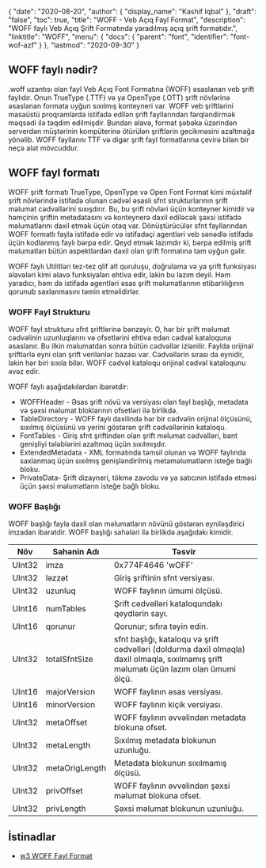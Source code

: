 {
  "date": "2020-08-20",
  "author": {
    "display_name": "Kashif Iqbal"
},
  "draft": "false",
  "toc": true,
  "title": "WOFF - Veb Açıq Fayl Format",
  "description": "WOFF faylı Veb Açıq Şrift Formatında yaradılmış açıq şrift formatıdır.",
  "linktitle": "WOFF",
  "menu": {
    "docs": {
      "parent": "font",
      "identifier": "font-wof-azf"
}
},
  "lastmod": "2020-09-30"
}

## WOFF faylı nədir?

.woff uzantısı olan fayl Veb Açıq Font Formatına (WOFF) əsaslanan veb şrift faylıdır. Onun TrueType (.TTF) və ya OpenType (.OTT) şrift növlərinə əsaslanan formata uyğun sıxılmış konteyneri var. WOFF veb şriftlərini masaüstü proqramlarda istifadə edilən şrift fayllarından fərqləndirmək məqsədi ilə təqdim edilmişdir. Bundan əlavə, format şəbəkə üzərindən serverdən müştərinin kompüterinə ötürülən şriftlərin gecikməsini azaltmağa yönəlib. WOFF fayllarını TTF və digər şrift fayl formatlarına çevirə bilən bir neçə alət mövcuddur.

## WOFF fayl formatı

WOFF şrift formatı TrueType, OpenType və Open Font Format kimi müxtəlif şrift növlərində istifadə olunan cədvəl əsaslı sfnt strukturlarının şrift məlumat cədvəllərini sıxışdırır. Bu, bu şrift növləri üçün konteyner kimidir və həmçinin şriftin metadatasını və konteynerə daxil ediləcək şəxsi istifadə məlumatlarını daxil etmək üçün otaq var. Dönüştürücülər sfnt fayllarından WOFF formatlı fayla istifadə edir və istifadəçi agentləri veb sənədlə istifadə üçün kodlanmış faylı bərpa edir. Qeyd etmək lazımdır ki, bərpa edilmiş şrift məlumatları bütün aspektlərdən daxil olan şrift formatına tam uyğun gəlir.

WOFF faylı Utilitləri tez-tez qlif alt quruluşu, doğrulama və ya şrift funksiyası əlavələri kimi əlavə funksiyaları ehtiva edir, lakin bu lazım deyil. Həm yaradıcı, həm də istifadə agentləri əsas şrift məlumatlarının etibarlılığının qorunub saxlanmasını təmin etməlidirlər.

### WOFF Fayl Strukturu

WOFF fayl strukturu sfnt şriftlərinə bənzəyir. O, hər bir şrift məlumat cədvəlinin uzunluqlarını və ofsetlərini ehtiva edən cədvəl kataloquna əsaslanır. Bu ilkin məlumatdan sonra bütün cədvəllər izlənilir. Faylda orijinal şriftlərlə eyni olan şrift verilənlər bazası var. Cədvəllərin sırası da eynidir, lakin hər biri sıxıla bilər. WOFF cədvəl kataloqu orijinal cədvəl kataloqunu əvəz edir.

WOFF faylı aşağıdakılardan ibarətdir:

 * WOFFHeader - Əsas şrift növü və versiyası olan fayl başlığı, metadata və şəxsi məlumat bloklarının ofsetləri ilə birlikdə.
 * TableDirectory - WOFF faylı daxilində hər bir cədvəlin orijinal ölçüsünü, sıxılmış ölçüsünü və yerini göstərən şrift cədvəllərinin kataloqu.
 * FontTables - Giriş sfnt şriftindən olan şrift məlumat cədvəlləri, bant genişliyi tələblərini azaltmaq üçün sıxılmışdır.
 * ExtendedMetadata - XML formatında təmsil olunan və WOFF faylında saxlanmaq üçün sıxılmış genişləndirilmiş metaməlumatların isteğe bağlı bloku.
 * PrivateData- Şrift dizayneri, tökmə zavodu və ya satıcının istifadə etməsi üçün şəxsi məlumatların isteğe bağlı bloku.

### WOFF Başlığı
WOFF başlığı fayla daxil olan məlumatların növünü göstərən eyniləşdirici imzadan ibarətdir. WOFF başlığı sahələri ilə birlikdə aşağıdakı kimidir.

|Növ|Sahənin Adı|Təsvir|
---|---|---|
|UInt32|imza |0x774F4646 'wOFF' |
|UInt32| ləzzət |Giriş şriftinin sfnt versiyası.|
|UInt32| uzunluq |WOFF faylının ümumi ölçüsü.|
|UInt16| numTables |Şrift cədvəlləri kataloqundakı qeydlərin sayı.|
|UInt16| qorunur | Qorunur; sıfıra təyin edin.|
|UInt32| totalSfntSize |sfnt başlığı, kataloqu və şrift cədvəlləri (doldurma daxil olmaqla) daxil olmaqla, sıxılmamış şrift məlumatı üçün lazım olan ümumi ölçü.|
|UInt16| majorVersion |WOFF faylının əsas versiyası.|
|UInt16| minorVersion |WOFF faylının kiçik versiyası.|
|UInt32| metaOffset |WOFF faylının əvvəlindən metadata blokuna ofset.|
|UInt32| metaLength |Sıxılmış metadata blokunun uzunluğu.|
|UInt32| metaOrigLength |Metadata blokunun sıxılmamış ölçüsü.|
|UInt32| privOffset |WOFF faylının əvvəlindən şəxsi məlumat blokuna ofset.|
|UInt32| privLength |Şəxsi məlumat blokunun uzunluğu.|

## İstinadlar

 * [w3 WOFF Fayl Format](https://www.w3.org/TR/WOFF/)

